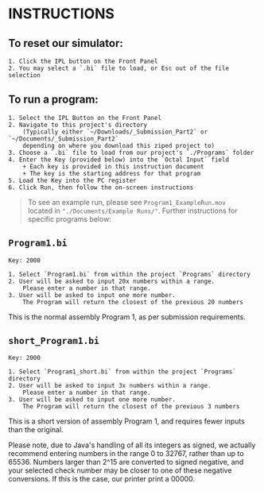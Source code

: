 # INSTRUCTIONS

To reset our simulator:
---
    1. Click the IPL button on the Front Panel
    2. You may select a `.bi` file to load, or Esc out of the file selection


To run a program:
---
    1. Select the IPL Button on the Front Panel
    2. Navigate to this project's directory 
        (Typically either `~/Downloads/_Submission_Part2` or `~/Documents/_Submission_Part2` 
        depending on where you download this ziped project to)
    3. Choose a `.bi` file to load from our project's `./Programs` folder
    4. Enter the Key (provided below) into the `Octal Input` field
        + Each key is provided in this instruction document
        + The key is the starting address for that program
    5. Load the Key into the PC register
    6. Click Run, then follow the on-screen instructions

> To see an example run, please see `Program1_ExampleRun.mov` <br> 
> located in `"./Documents/Example Runs/"`.
> Further instructions for specific programs below:


`Program1.bi`
---
    Key: 2000 

    1. Select `Program1.bi` from within the project `Programs` directory
    2. User will be asked to input 20x numbers within a range. 
        Please enter a number in that range.
    3. User will be asked to input one more number.
        The Program will return the closest of the previous 20 numbers
This is the normal assembly Program 1, as per submission requirements.

`short_Program1.bi`
---
    Key: 2000

    1. Select `Program1_short.bi` from within the project `Programs` directory
    2. User will be asked to input 3x numbers within a range.
        Please enter a number in that range.
    3. User will be asked to input one more number.
        The Program will return the closest of the previous 3 numbers
This is a short version of assembly Program 1, and requires fewer inputs than the original.

Please note, due to Java's handling of all its integers as signed, we actually recommend entering numbers
in the range 0 to 32767, rather than up to 65536. Numbers larger than 2^15 are converted to signed negative,
and your selected check number may be closer to one of these negative conversions. If this is the case, our
printer print a 00000.
